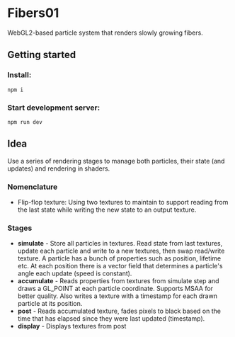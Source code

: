 # Fibers01

WebGL2-based particle system that renders slowly growing fibers. 

## Getting started

### Install:
`npm i`

### Start development server:
`npm run dev`

## Idea

Use a series of rendering stages to manage both particles, their state (and updates) and rendering in shaders. 

### Nomenclature

- Flip-flop texture: Using two textures to maintain to support reading from the last state while writing the new state to an output texture. 

### Stages

- **simulate** - Store all particles in textures. Read state from last textures, update each particle and write to a new textures, then swap read/write texture. A particle has a bunch of properties such as position, lifetime etc. At each position there is a vector field that determines a particle's angle each update (speed is constant). 
- **accumulate** - Reads properties from textures from simulate step and draws a GL_POINT at each particle coordinate. Supports MSAA for better quality. Also writes a texture with a timestamp for each drawn particle at its position. 
- **post** - Reads accumulated texture, fades pixels to black based on the time that has elapsed since they were last updated (timestamp). 
- **display** - Displays textures from post